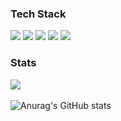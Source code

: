 ### Tech Stack
<img src="https://img.shields.io/badge/Python-3776AB?style=flat&logo=Python&logoColor=white"/></a>
<img src="https://img.shields.io/badge/Java-007396?style=flat&logo=Java&logoColor=white" />
<img src="https://img.shields.io/badge/JavaScript-F7DF1E?style=flat&logo=JavaScript&logoColor=white" />
<img src="https://img.shields.io/badge/CSS3-1572B6?style=flat&logo=CSS3&logoColor=white" />
<img src="https://img.shields.io/badge/HTML5-E34F26?style=flat&logo=HTML5&logoColor=white"/></a>


### Stats
<img src="https://github-readme-stats.vercel.app/api/top-langs/?username=noxknowlayout=compact"><br><br>
![Anurag's GitHub stats](https://github-readme-stats.vercel.app/api?username=noxknow&show_icons=true&theme=kacho_ga)
